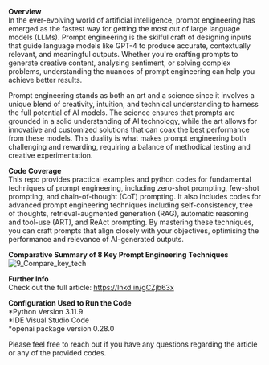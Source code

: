 **Overview** <br>
In the ever-evolving world of artificial intelligence, prompt engineering has emerged as the fastest way for getting the most out of large language models (LLMs). Prompt engineering is the skilful craft of designing inputs that guide language models like GPT-4 to produce accurate, contextually relevant, and meaningful outputs. Whether you're crafting prompts to generate creative content, analysing sentiment, or solving complex problems, understanding the nuances of prompt engineering can help you achieve better results.

Prompt engineering stands as both an art and a science since it involves a unique blend of creativity, intuition, and technical understanding to harness the full potential of AI models. The science ensures that prompts are grounded in a solid understanding of AI technology, while the art allows for innovative and customized solutions that can coax the best performance from these models. This duality is what makes prompt engineering both challenging and rewarding, requiring a balance of methodical testing and creative experimentation.

**Code Coverage** <br>
This repo provides practical examples and python codes for fundamental techniques of prompt engineering, including zero-shot prompting, few-shot prompting, and chain-of-thought (CoT) prompting. It also includes codes for advanced prompt engineering techniques including self-consistency, tree of thoughts, retrieval-augmented generation (RAG), automatic reasoning and tool-use (ART), and ReAct prompting. By mastering these techniques, you can craft prompts that align closely with your objectives, optimising the performance and relevance of AI-generated outputs.

**Comparative Summary of 8 Key Prompt Engineering Techniques**
![9_Compare_key_tech](https://github.com/user-attachments/assets/145fef03-2bf3-4eb0-a4d2-246d00e370d6)


**Further Info** <br>
Check out the full article: https://lnkd.in/gCZjb63x

**Configuration Used to Run the Code** <br>
*Python Version 3.11.9  <br>
*IDE Visual Studio Code  <br>
*openai package version 0.28.0  <br>

Please feel free to reach out if you have any questions regarding the article or any of the provided codes.
